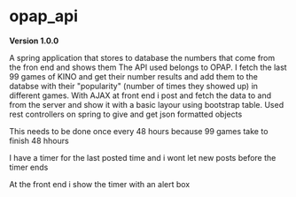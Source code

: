 # opap_api
**Version 1.0.0**

A spring application that stores to database the numbers that come from the fron end and shows them
The API used belongs to OPAP. I fetch the last 99 games of KINO and get their number results and add them to the databse with their "popularity" (number of times they showed up) in different games.
With AJAX at front end i post and fetch the data to and from the server and show it with a basic layour using bootstrap table.
Used rest controllers on spring to give and get json formatted objects

This needs to be done once every 48 hours because 99 games take to finish 48 hhours

I have a timer for the last posted time and i wont let new posts before the timer ends 

At the front end i show the timer with an alert box
